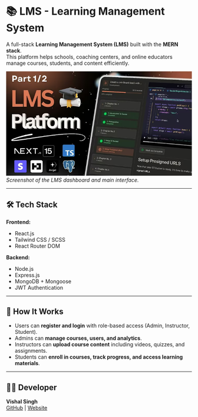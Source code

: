 # 📚 LMS - Learning Management System

A full-stack **Learning Management System (LMS)** built with the **MERN stack**.  
This platform helps schools, coaching centers, and online educators manage courses, students, and content efficiently.

![Final Product](./final-product.png)  
*Screenshot of the LMS dashboard and main interface.*

---

## 🛠️ Tech Stack

**Frontend:**  
- React.js  
- Tailwind CSS / SCSS  
- React Router DOM  

**Backend:**  
- Node.js  
- Express.js  
- MongoDB + Mongoose  
- JWT Authentication  

---

## 🚀 How It Works

- Users can **register and login** with role-based access (Admin, Instructor, Student).  
- Admins can **manage courses, users, and analytics**.  
- Instructors can **upload course content** including videos, quizzes, and assignments.  
- Students can **enroll in courses, track progress, and access learning materials**.  

---

## 👨‍💻 Developer

**Vishal Singh**  
[GitHub](https://github.com/thevishingh) | [Website](https://mentationtech.in/)

